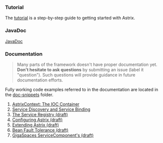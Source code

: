 ### Tutorial
The [tutorial](Providing-A-Service-Using-Astrix-And-GigaSpaces) is a step-by-step guide to getting started with Astrix. 

### JavaDoc
[JavaDoc](http://avanzabank.github.io/astrix/)

### Documentation
> Many parts of the framework doesn't have proper documentation yet. __Don't hesitate to ask questions__ by submitting an issue (label it "question"). Such questions will provide guidance in future documentation efforts.

Fully working code examples referred to in the documentation are located in the [doc-snippets](https://github.com/AvanzaBank/astrix/tree/master/doc-snippets) folder.

1. [AstrixContext: The IOC Container](The-IOC-Container)
2. [Service Discovery and Service Binding](Service-Discovery-and-Service-Binding)
3. [The Service Registry (draft)](The-Service-Registry)
4. [Configuring Astrix (draft)](Configuring-Astrix)
5. [Extending Astrix (draft)](Astrix-Plugins)
6. [Bean Fault Tolerance (draft)](Bean-Fault-Tolerance)
7. [GigaSpaces ServiceComponent's (draft)](Bean-Fault-Tolerance)

 
